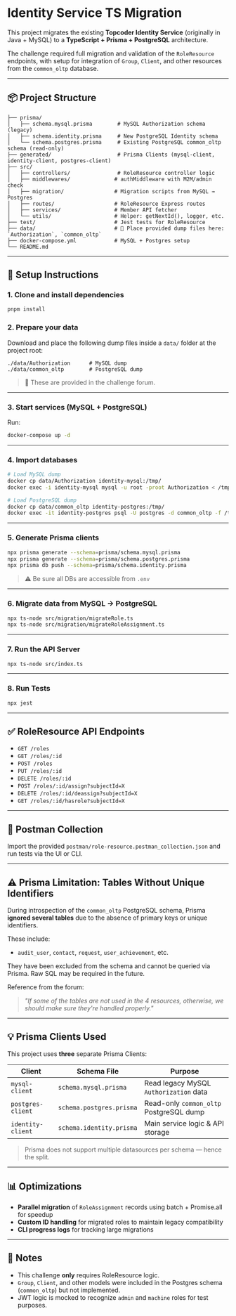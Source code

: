 # Identity Service TS Migration

This project migrates the existing **Topcoder Identity Service** (originally in Java + MySQL) to a **TypeScript + Prisma + PostgreSQL** architecture.

The challenge required full migration and validation of the `RoleResource` endpoints, with setup for integration of `Group`, `Client`, and other resources from the `common_oltp` database.

---

## 📦 Project Structure

```
├── prisma/
│   ├── schema.mysql.prisma        # MySQL Authorization schema (legacy)
│   ├── schema.identity.prisma     # New PostgreSQL Identity schema
│   └── schema.postgres.prisma     # Existing PostgreSQL common_oltp schema (read-only)
├── generated/                     # Prisma Clients (mysql-client, identity-client, postgres-client)
├── src/
│   ├── controllers/               # RoleResource controller logic
│   ├── middlewares/              # authMiddleware with M2M/admin check
│   ├── migration/                # Migration scripts from MySQL → Postgres
│   ├── routes/                   # RoleResource Express routes
│   ├── services/                 # Member API fetcher
│   └── utils/                    # Helper: getNextId(), logger, etc.
├── test/                         # Jest tests for RoleResource
├── data/                         # 🔽 Place provided dump files here: `Authorization`, `common_oltp`
├── docker-compose.yml            # MySQL + Postgres setup
└── README.md
```

---

## 🚀 Setup Instructions

### 1. Clone and install dependencies
```bash
pnpm install
```

### 2. Prepare your data
Download and place the following dump files inside a `data/` folder at the project root:

```
./data/Authorization      # MySQL dump
./data/common_oltp        # PostgreSQL dump
```

> 📌 These are provided in the challenge forum.

---

### 3. Start services (MySQL + PostgreSQL)

Run:
```bash
docker-compose up -d
```
---

### 4. Import databases
```bash
# Load MySQL dump
docker cp data/Authorization identity-mysql:/tmp/
docker exec -i identity-mysql mysql -u root -proot Authorization < /tmp/Authorization

# Load PostgreSQL dump
docker cp data/common_oltp identity-postgres:/tmp/
docker exec -it identity-postgres psql -U postgres -d common_oltp -f /tmp/common_oltp
```

---

### 5. Generate Prisma clients
```bash
npx prisma generate --schema=prisma/schema.mysql.prisma
npx prisma generate --schema=prisma/schema.postgres.prisma
npx prisma db push --schema=prisma/schema.identity.prisma
```

> ⚠️ Be sure all DBs are accessible from `.env`

---

### 6. Migrate data from MySQL → PostgreSQL
```bash
npx ts-node src/migration/migrateRole.ts
npx ts-node src/migration/migrateRoleAssignment.ts
```

---

### 7. Run the API Server
```bash
npx ts-node src/index.ts
```

---

### 8. Run Tests
```bash
npx jest
```

---

## ✅ RoleResource API Endpoints

- `GET /roles`
- `GET /roles/:id`
- `POST /roles`
- `PUT /roles/:id`
- `DELETE /roles/:id`
- `POST /roles/:id/assign?subjectId=X`
- `DELETE /roles/:id/deassign?subjectId=X`
- `GET /roles/:id/hasrole?subjectId=X`

---

## 🔎 Postman Collection
Import the provided `postman/role-resource.postman_collection.json` and run tests via the UI or CLI.

---

## ⚠️ Prisma Limitation: Tables Without Unique Identifiers

During introspection of the `common_oltp` PostgreSQL schema, Prisma **ignored several tables** due to the absence of primary keys or unique identifiers.

These include:
- `audit_user`, `contact`, `request`, `user_achievement`, etc.

They have been excluded from the schema and cannot be queried via Prisma. Raw SQL may be required in the future.

Reference from the forum:
> _"If some of the tables are not used in the 4 resources, otherwise, we should make sure they're handled properly."_

---

## 💡 Prisma Clients Used

This project uses **three** separate Prisma Clients:

| Client           | Schema File                | Purpose                                 |
|------------------|----------------------------|------------------------------------------|
| `mysql-client`   | `schema.mysql.prisma`      | Read legacy MySQL `Authorization` data  |
| `postgres-client`| `schema.postgres.prisma`   | Read-only `common_oltp` PostgreSQL dump |
| `identity-client`| `schema.identity.prisma`   | Main service logic & API storage        |

> Prisma does not support multiple datasources per schema — hence the split.

---

## 📊 Optimizations

- **Parallel migration** of `RoleAssignment` records using batch + Promise.all for speedup
- **Custom ID handling** for migrated roles to maintain legacy compatibility
- **CLI progress logs** for tracking large migrations

---

## 📝 Notes

- This challenge **only** requires RoleResource logic.
- `Group`, `Client`, and other models were included in the Postgres schema (`common_oltp`) but not implemented.
- JWT logic is mocked to recognize `admin` and `machine` roles for test purposes.
